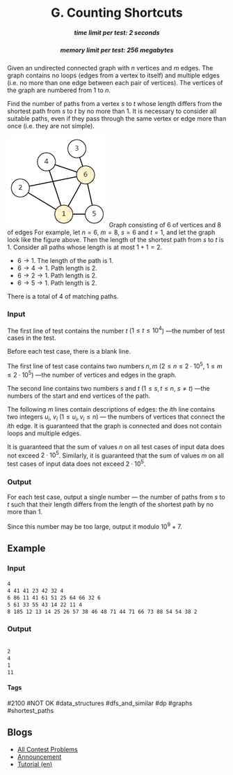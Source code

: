 <h1 style='text-align: center;'> G. Counting Shortcuts</h1>

<h5 style='text-align: center;'>time limit per test: 2 seconds</h5>
<h5 style='text-align: center;'>memory limit per test: 256 megabytes</h5>

Given an undirected connected graph with $n$ vertices and $m$ edges. The graph contains no loops (edges from a vertex to itself) and multiple edges (i.e. no more than one edge between each pair of vertices). The vertices of the graph are numbered from $1$ to $n$. 

Find the number of paths from a vertex $s$ to $t$ whose length differs from the shortest path from $s$ to $t$ by no more than $1$. It is necessary to consider all suitable paths, even if they pass through the same vertex or edge more than once (i.e. they are not simple).

 ![](images/6c0cfd4b6c90d21fa0b9e8293a3ab0acc9fb7ae1.png) Graph consisting of $6$ of vertices and $8$ of edges For example, let $n = 6$, $m = 8$, $s = 6$ and $t = 1$, and let the graph look like the figure above. Then the length of the shortest path from $s$ to $t$ is $1$. Consider all paths whose length is at most $1 + 1 = 2$. 

* $6 \rightarrow 1$. The length of the path is $1$.
* $6 \rightarrow 4 \rightarrow 1$. Path length is $2$.
* $6 \rightarrow 2 \rightarrow 1$. Path length is $2$.
* $6 \rightarrow 5 \rightarrow 1$. Path length is $2$.

There is a total of $4$ of matching paths.

### Input

The first line of test contains the number $t$ ($1 \le t \le 10^4$) —the number of test cases in the test.

Before each test case, there is a blank line. 

The first line of test case contains two numbers $n, m$ ($2 \le n \le 2 \cdot 10^5$, $1 \le m \le 2 \cdot 10^5$) —the number of vertices and edges in the graph. 

The second line contains two numbers $s$ and $t$ ($1 \le s, t \le n$, $s \neq t$) —the numbers of the start and end vertices of the path.

The following $m$ lines contain descriptions of edges: the $i$th line contains two integers $u_i$, $v_i$ ($1 \le u_i,v_i \le n$) — the numbers of vertices that connect the $i$th edge. It is guaranteed that the graph is connected and does not contain loops and multiple edges.

It is guaranteed that the sum of values $n$ on all test cases of input data does not exceed $2 \cdot 10^5$. Similarly, it is guaranteed that the sum of values $m$ on all test cases of input data does not exceed $2 \cdot 10^5$.

### Output

For each test case, output a single number — the number of paths from $s$ to $t$ such that their length differs from the length of the shortest path by no more than $1$.

Since this number may be too large, output it modulo $10^9 + 7$.

## Example

### Input


```text
4  
4 41 41 23 42 32 4  
6 86 11 41 61 51 25 64 66 32 6  
5 61 33 55 43 14 22 11 4  
8 185 12 13 14 25 26 57 38 46 48 71 44 71 66 73 88 54 54 38 2
```
### Output

```text

2
4
1
11

```


#### Tags 

#2100 #NOT OK #data_structures #dfs_and_similar #dp #graphs #shortest_paths 

## Blogs
- [All Contest Problems](../Codeforces_Round_776_(Div._3).md)
- [Announcement](../blogs/Announcement.md)
- [Tutorial (en)](../blogs/Tutorial_(en).md)
